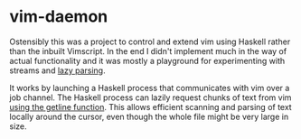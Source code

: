 # vim-daemon

Ostensibly this was a project to control and extend vim using Haskell rather
than the inbuilt Vimscript. In the end I didn't implement much in the way of
actual functionality and it was mostly a playground for experimenting with
streams and [lazy
parsing](https://github.com/benradf/vim-daemon/blob/master/Lex.hs#L202-L206).

It works by launching a Haskell process that communicates with vim over a job
channel. The Haskell process can lazily request chunks of text from vim [using
the getline
function](https://github.com/benradf/vim-daemon/blob/master/Main.hs#L66-L67).
This allows efficient scanning and parsing of text locally around the cursor,
even though the whole file might be very large in size.
